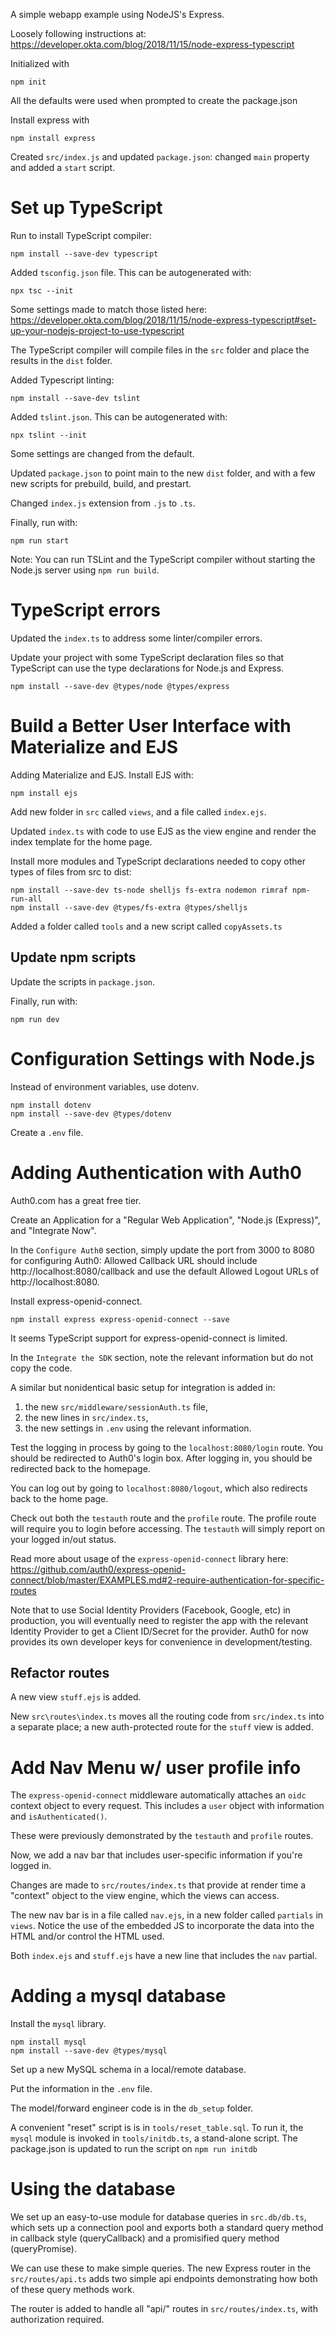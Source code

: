 A simple webapp example using NodeJS's Express.

Loosely following instructions at: https://developer.okta.com/blog/2018/11/15/node-express-typescript

Initialized with 
```
npm init
```

All the defaults were used when prompted to create the package.json

Install express with 
```
npm install express
```

Created `src/index.js` and updated `package.json`: changed `main` property and added a `start` script.

# Set up TypeScript

Run to install TypeScript compiler:
```
npm install --save-dev typescript  
```

Added `tsconfig.json` file. This can be autogenerated with:
```
npx tsc --init
```
Some settings made to match those listed here: https://developer.okta.com/blog/2018/11/15/node-express-typescript#set-up-your-nodejs-project-to-use-typescript

The TypeScript compiler will compile files in the `src` folder and place the results in the `dist` folder.

Added Typescript linting:
```
npm install --save-dev tslint
```

Added `tslint.json`. This can be autogenerated with:
```
npx tslint --init
```
Some settings are changed from the default.

Updated `package.json` to point main to the new `dist` folder, and with a few new scripts for prebuild, build, and prestart.

Changed `index.js` extension from `.js` to `.ts`.

Finally, run with:

```
npm run start
```

Note: You can run TSLint and the TypeScript compiler without starting the Node.js server using `npm run build`.

# TypeScript errors

Updated the `index.ts` to address some linter/compiler errors.

Update your project with some TypeScript declaration files so that TypeScript can use the type declarations for Node.js and Express.
```
npm install --save-dev @types/node @types/express
```

# Build a Better User Interface with Materialize and EJS

Adding Materialize and EJS.
Install EJS with:
```
npm install ejs
```

Add new folder in `src` called `views`, and a file called `index.ejs`.

Updated `index.ts` with code to use EJS as the view engine and render the index template for the home page.

Install more modules and TypeScript declarations needed to copy other types of files from src to dist:
```
npm install --save-dev ts-node shelljs fs-extra nodemon rimraf npm-run-all
npm install --save-dev @types/fs-extra @types/shelljs
```

Added a folder called `tools` and a new script called `copyAssets.ts`

## Update npm scripts

Update the scripts in `package.json`.

Finally, run with:

```
npm run dev
```


# Configuration Settings with Node.js

Instead of environment variables, use dotenv.

```
npm install dotenv
npm install --save-dev @types/dotenv
```

Create a `.env` file.

# Adding Authentication with Auth0

Auth0.com has a great free tier.

Create an Application for a "Regular Web Application", "Node.js (Express)", and "Integrate Now".

In the `Configure Auth0` section, simply update the port from 3000 to 8080 for configuring Auth0:
Allowed Callback URL should include http://localhost:8080/callback and use the default Allowed Logout URLs of http://localhost:8080.

Install express-openid-connect.
```
npm install express express-openid-connect --save
```
It seems TypeScript support for express-openid-connect is limited.

In the `Integrate the SDK` section, note the relevant information but do not copy the code.

A similar but nonidentical basic setup for integration is added in:
1. the new `src/middleware/sessionAuth.ts` file, 
2. the new lines in `src/index.ts`,
3. the new settings in `.env` using the relevant information.

Test the logging in process by going to the `localhost:8080/login` route. You should be redirected to Auth0's login box. After logging in, you should be redirected back to the homepage. 

You can log out by going to `localhost:8080/logout`, which also redirects back to the home page.

Check out both the `testauth` route and the `profile` route. The profile route will require you to login before accessing. The `testauth` will simply report on your logged in/out status.

Read more about usage of the `express-openid-connect` library here: https://github.com/auth0/express-openid-connect/blob/master/EXAMPLES.md#2-require-authentication-for-specific-routes

Note that to use Social Identity Providers (Facebook, Google, etc) in production, you will eventually need to register the app with the relevant Identity Provider to get a Client ID/Secret for the provider. Auth0 for now provides its own developer keys for convenience in development/testing.

## Refactor routes

A new view `stuff.ejs` is added.

New `src\routes\index.ts` moves all the routing code from `src/index.ts` into a separate place; a new auth-protected route for the `stuff` view is added. 

# Add Nav Menu w/ user profile info

The `express-openid-connect` middleware automatically attaches  an `oidc` context object to every request. This includes a `user` object with information and `isAuthenticated()`. 

These were previously demonstrated by the `testauth` and `profile` routes. 

Now, we add a nav bar that includes user-specific information if you're logged in. 

Changes are made to `src/routes/index.ts` that provide at render time a "context" object to the view engine, which the views can access. 

The new nav bar is in a file called `nav.ejs`, in a new folder called `partials` in `views`. Notice the use of the embedded JS to incorporate the data into the HTML and/or control the HTML used.

Both `index.ejs` and `stuff.ejs` have a new line that includes the `nav` partial.

# Adding a mysql database
Install the `mysql` library.
```
npm install mysql 
npm install --save-dev @types/mysql
```


Set up a new MySQL schema in a local/remote database.

Put the information in the `.env` file.

The model/forward engineer code is in the `db_setup` folder.

A convenient "reset" script is is in `tools/reset_table.sql`. To run it, the `mysql` module is invoked in `tools/initdb.ts`, a stand-alone script.
The package.json is updated to run the script on `npm run initdb`

# Using the database
We set up an easy-to-use module for database queries in `src.db/db.ts`, which sets up a connection pool and exports both a standard query method in callback style (queryCallback) and a promisified query method (queryPromise).

We can use these to make simple queries. The new Express router in the `src/routes/api.ts` adds two simple api endpoints demonstrating how both of these query methods work. 

The router is added to handle all "api/" routes in `src/routes/index.ts`, with authorization required.
